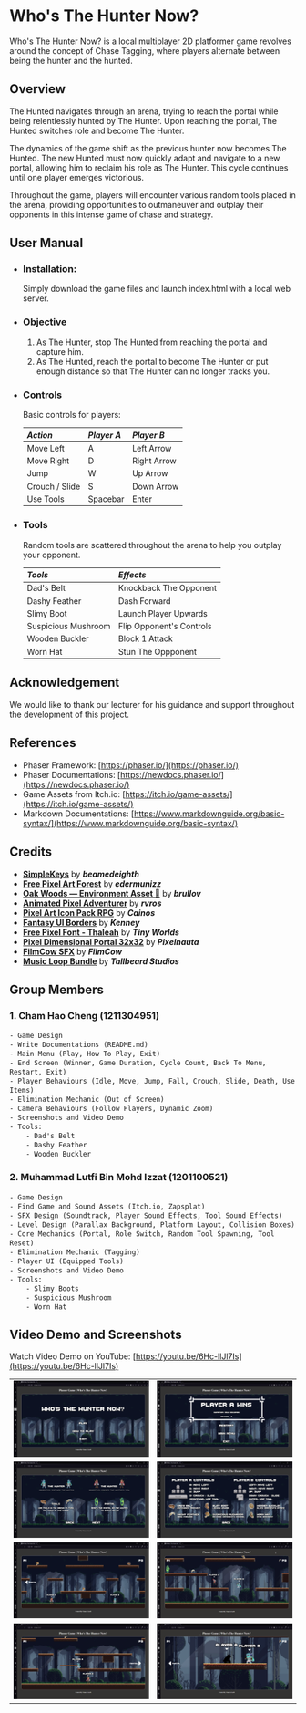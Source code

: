# Who's The Hunter Now?
Who's The Hunter Now? is a local multiplayer 2D platformer game revolves around the concept of Chase Tagging, where players alternate between being the hunter and the hunted.

## Overview
The Hunted navigates through an arena, trying to reach the portal while being relentlessly hunted by The Hunter. Upon reaching the portal, The Hunted switches role and become The Hunter. 

The dynamics of the game shift as the previous hunter now becomes The Hunted. The new Hunted must now quickly adapt and navigate to a new portal, allowing him to reclaim his role as The Hunter. This cycle continues until one player emerges victorious. 

Throughout the game, players will encounter various random tools placed in the arena, providing opportunities to outmaneuver and outplay their opponents in this intense game of chase and strategy.

## User Manual
- ### Installation: 
    Simply download the game files and launch index.html with a local web server.
- ### Objective
    1. As The Hunter, stop The Hunted from reaching the portal and capture him.
    2. As The Hunted, reach the portal to become The Hunter or put enough distance so that The Hunter can no longer tracks you.
- ### Controls
    Basic controls for players:

    | ***Action***   | ***Player A***| ***Player B***|
    |----------------|---------------|---------------|
    | Move Left      | A             | Left Arrow    |
    | Move Right     | D             | Right Arrow   |
    | Jump           | W             | Up Arrow      |
    | Crouch / Slide | S             | Down Arrow    |
    | Use Tools      | Spacebar      | Enter         |
- ### Tools
    Random tools are scattered throughout the arena to help you outplay your opponent.

    | ***Tools***           |          ***Effects***           |
    |-----------------------|----------------------------------|
    | Dad's Belt            | Knockback The Opponent           |
    | Dashy Feather         | Dash Forward                     |
    | Slimy Boot            | Launch Player Upwards            |
    | Suspicious Mushroom   | Flip Opponent's Controls         |
    | Wooden Buckler        | Block 1 Attack                   |
    | Worn Hat              | Stun The Oppponent               |

## Acknowledgement
We would like to thank our lecturer for his guidance and support throughout the development of this project.

## References
- Phaser Framework: [https://phaser.io/](https://phaser.io/)
- Phaser Documentations: [https://newdocs.phaser.io/](https://newdocs.phaser.io/)
- Game Assets from Itch.io: [https://itch.io/game-assets/](https://itch.io/game-assets/)
- Markdown Documentations: [https://www.markdownguide.org/basic-syntax/](https://www.markdownguide.org/basic-syntax/)

## Credits
- **[SimpleKeys](https://beamedeighth.itch.io/simplekeys-animated-pixel-keyboard-keys)** by ***beamedeighth***
- **[Free Pixel Art Forest](https://edermunizz.itch.io/free-pixel-art-forest)** by ***edermunizz***
- **[Oak Woods — Environment Asset 🍂](https://brullov.itch.io/oak-woods)** by ***brullov***
- **[Animated Pixel Adventurer](https://rvros.itch.io/animated-pixel-hero)** by ***rvros***
- **[Pixel Art Icon Pack RPG](https://cainos.itch.io/pixel-art-icon-pack-rpg)** by ***Cainos***
- **[Fantasy UI Borders](https://kenney-assets.itch.io/fantasy-ui-borders)** by ***Kenney***
- **[Free Pixel Font - Thaleah](https://tinyworlds.itch.io/free-pixel-font-thaleah)** by ***Tiny Worlds***
- **[Pixel Dimensional Portal 32x32](https://pixelnauta.itch.io/pixel-dimensional-portal-32x32)** by ***Pixelnauta***
- **[FilmCow SFX](https://filmcow.itch.io/filmcow-sfx)** by ***FilmCow***
- **[Music Loop Bundle](https://tallbeard.itch.io/music-loop-bundle)** by ***Tallbeard Studios***

## Group Members
### 1. Cham Hao Cheng (1211304951)
    - Game Design
    - Write Documentations (README.md)
    - Main Menu (Play, How To Play, Exit)
    - End Screen (Winner, Game Duration, Cycle Count, Back To Menu, Restart, Exit)
    - Player Behaviours (Idle, Move, Jump, Fall, Crouch, Slide, Death, Use Items)
    - Elimination Mechanic (Out of Screen)
    - Camera Behaviours (Follow Players, Dynamic Zoom)
    - Screenshots and Video Demo
    - Tools:
        - Dad's Belt
        - Dashy Feather
        - Wooden Buckler
### 2. Muhammad Lutfi Bin Mohd Izzat (1201100521)
    - Game Design
    - Find Game and Sound Assets (Itch.io, Zapsplat)
    - SFX Design (Soundtrack, Player Sound Effects, Tool Sound Effects)
    - Level Design (Parallax Background, Platform Layout, Collision Boxes)
    - Core Mechanics (Portal, Role Switch, Random Tool Spawning, Tool Reset)
    - Elimination Mechanic (Tagging)
    - Player UI (Equipped Tools) 
    - Screenshots and Video Demo
    - Tools:
        - Slimy Boots
        - Suspicious Mushroom
        - Worn Hat
        
## Video Demo and Screenshots
Watch Video Demo on YouTube: [https://youtu.be/6Hc-llJl7Is](https://youtu.be/6Hc-llJl7Is)
<table>
  <tr>
    <td><img src="resources/demo/MainMenu.png" alt="Main Menu"></td>
    <td><img src="resources/demo/EndScreen.png" alt="End Screen"></td>
  </tr>
  <tr>
    <td><img src="resources/demo/HowToPlay1.png" alt="How To Play 1"></td>
    <td><img src="resources/demo/HowToPlay2.png" alt="How To Play 2"></td>
  </tr>
  <tr>
    <td><img src="resources/demo/InGame1.png" alt="In Game 1"></td>
    <td><img src="resources/demo/InGame2.png" alt="In Game 2"></td>
  </tr>
  <tr>
    <td><img src="resources/demo/InGame3.png" alt="In Game 3"></td>
    <td><img src="resources/demo/InGame4.png" alt="In Game 4"></td>
  </tr>
</table>

